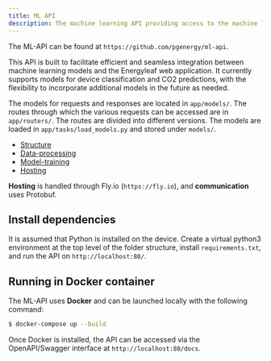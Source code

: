 ```yaml
---
title: ML API
description: The machine learning API providing access to the machine learning models.
---
```


The ML-API can be found at `https://github.com/pgenergy/ml-api`.

This API is built to facilitate efficient and seamless integration between machine learning models and the Energyleaf web application. It currently supports models for device classification and CO2 predictions, with the flexibility to incorporate additional models in the future as needed.

The models for requests and responses are located in `app/models/`. The routes through which the various requests can be accessed are in `app/routers/`. The routes are divided into different versions. The models are loaded in `app/tasks/load_models.py` and stored under `models/`.

- [Structure](/ml_api/structure)
- [Data-processing](/ml_api/data_processing)
- [Model-training](/ml_api/model_training)
- [Hosting](/ml_api/hosting)

**Hosting** is handled through Fly.io (`https://fly.io`), and **communication** uses Protobuf.

## Install dependencies

It is assumed that Python is installed on the device. Create a virtual python3 environment at the top level of the folder structure, install `requirements.txt`, and run the API on `http://localhost:80/`.

## Running in Docker container

The ML-API uses **Docker** and can be launched locally with the following command:
```bash
$ docker-compose up --build
```

Once Docker is installed, the API can be accessed via the OpenAPI/Swagger interface at `http://localhost:80/docs`.